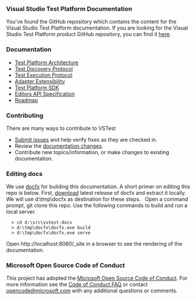 ### Visual Studio Test Platform Documentation
You've found the GitHub repository which contains the content for the Visual Studio Test Platform documentation.
If you are looking for the Visual Studio Test Platform product GitHub repository, you can find it [here](https://github.com/Microsoft/vstest).

### Documentation
- [Test Platform Architecture](https://github.com/Microsoft/vstest-docs/blob/master/RFCs/0001-Test-Platform-Architecture.md)
- [Test Discovery Protocol](https://github.com/Microsoft/vstest-docs/blob/master/RFCs/0002-Test-Discovery-Protocol.md)
- [Test Execution Protocol](https://github.com/Microsoft/vstest-docs/blob/master/RFCs/0003-Test-Execution-Protocol.md)
- [Adapter Extensibility](https://github.com/Microsoft/vstest-docs/blob/master/RFCs/0004-Adapter-Extensibility.md)
- [Test Platform SDK](https://github.com/Microsoft/vstest-docs/blob/master/RFCs/0005-Test-Platform-SDK.md)
- [Editors API Specification](https://github.com/Microsoft/vstest-docs/blob/master/RFCs/0007-Editors-API-Specification.md)
- [Roadmap](https://github.com/Microsoft/vstest-docs/blob/master/roadmap.md)

### Contributing
There are many ways to contribute to VSTest
- [Submit issues](https://github.com/Microsoft/vstest-docs/issues) and help verify fixes as they are checked in.
- Review the [documentation changes](https://github.com/Microsoft/vstest-docs/pulls).
- Contribute new topics/information, or make changes to existing documentation.

### Editing docs
We use [docfx](https://github.com/dotnet/docfx/releases) for building this documentation. A short primer on editing this repo is below.
First, [download](https://github.com/dotnet/docfx/releases) latest release of docfx and extract it locally. We will use d:\tmp\docfx as destination for these steps.
 
Open a command prompt, git clone this repo. Use the following commands to build and run a local server.
```
  > cd d:\src\vstest-docs
  > d:\tmp\docfx\docfx.exe build
  > d:\tmp\docfx\docfx.exe serve
```

Open http://localhost:8080/_site in a browser to see the rendering of the documentation.

### Microsoft Open Source Code of Conduct
This project has adopted the [Microsoft Open Source Code of Conduct](https://opensource.microsoft.com/codeofconduct/). For more information see the [Code of Conduct FAQ](https://opensource.microsoft.com/codeofconduct/faq/) or contact [opencode@microsoft.com](mailto:opencode@microsoft.com) with any additional questions or comments.
